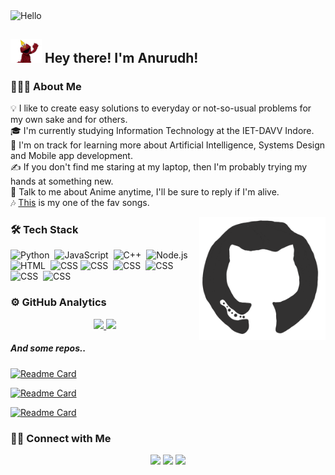 <img alt="Hello" src="https://media4.giphy.com/media/TNf5oSRelTeI8/giphy.gif?cid=ecf05e47dgofn8w6eqsz8lsx4fpm6d1kjv3i0wdprj2eu2e6&rid=giphy.gif&ct=g" />
<h2> 
<img src="./assets/hi.gif" width="50"> Hey there! I'm Anurudh! </h2>


### 👨🏻‍💻 About Me

💡 I like to create easy solutions to everyday or not-so-usual problems for my own sake and for others.\
🎓 I'm currently studying Information Technology at the IET-DAVV Indore.\
🌱 I'm on track for learning more about Artificial Intelligence, Systems Design and Mobile app development.\
✍️ If you don't find me staring at my laptop, then I'm probably trying my hands at something new.\
💬 Talk to me about Anime anytime, I'll be sure to reply if I'm alive.\
🎶 [This](https://open.spotify.com/track/69WAiCaEdxACKzB4B7Bv27) is my one of the fav songs.

<img alt="git" src="./assets/git.gif" align="right" width=40%/>

### 🛠 Tech Stack

![Python](https://img.shields.io/badge/-Python-05122A?style=flat&logo=python)&nbsp;   ![JavaScript](https://img.shields.io/badge/-JavaScript-05122A?style=flat&logo=javascript)&nbsp; ![C++](https://img.shields.io/badge/-C++-05122A?style=flat&logo=C%2B%2B&logoColor=00599C)&nbsp; ![Node.js](https://img.shields.io/badge/-Node.js-05122A?style=flat&logo=node.js)&nbsp; ![HTML](https://img.shields.io/badge/-HTML-05122A?style=flat&logo=HTML5)&nbsp; ![CSS](https://img.shields.io/badge/-CSS-05122A?style=flat&logo=CSS3&logoColor=1572B6)&nbsp;![CSS](https://img.shields.io/badge/-Kotlin-05122A?style=flat&logo=KOTLIN&logoColor=1572B6)&nbsp; ![CSS](https://img.shields.io/badge/-Flutter-05122A?style=flat&logo=FLUTTER&logoColor=1572B6)&nbsp; ![CSS](https://img.shields.io/badge/-React-05122A?style=flat&logo=REACT&logoColor=1572B6)&nbsp; ![CSS](https://img.shields.io/badge/-Express-05122A?style=flat&logo=EXPRESS&logoColor=1572B6)&nbsp; ![CSS](https://img.shields.io/badge/-Django-05122A?style=flat&logo=DJANGO&logoColor=1572B6)&nbsp; 



### ⚙️ GitHub Analytics

<p align="center">
<a href="https://github.com/AVS1508">
  <img height="180em" src="https://github-readme-stats-eight-theta.vercel.app/api?username=raavann&show_icons=true&theme=algolia&include_all_commits=true&count_private=true"/>
  <img height="180em" src="https://github-readme-stats-eight-theta.vercel.app/api/top-langs/?username=raavann&layout=compact&langs_count=8&theme=algolia"/>
</a>
</p>

##### And some repos..
[![Readme Card](https://github-readme-stats.vercel.app/api/pin/?username=raavann&repo=senpai-discord-bot&theme=github_dark)](https://github.com/raavann/senpai-discord-bot)

[![Readme Card](https://github-readme-stats.vercel.app/api/pin/?username=raavann&repo=ietattendance&theme=github_dark)](https://github.com/raavann/ietattendance)

[![Readme Card](https://github-readme-stats.vercel.app/api/pin/?username=raavann&repo=attendancebot&theme=github_dark)](https://github.com/raavann/attendacebot)


### 🤝🏻 Connect with Me

<p align="center">
<a href="https://www.linkedin.com/in/anurudh-mhatre-65884a190/"><img src="https://img.shields.io/badge/-Anurudh%20Mhatre-0077B5?style=flat&logo=Linkedin&logoColor=white"/></a>
<a href="mailto:itsraavann@gmail.com"><img src="https://img.shields.io/badge/-itsraavann@gmail.com-D14836?style=flat&logo=Gmail&logoColor=white"/></a>
<a href="https://www.instagram.com/raa.vann/"><img src="https://img.shields.io/badge/raa.vann_-E4405F?style=flat&logo=Instagram&logoColor=white"/></a>
